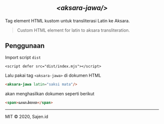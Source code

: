 <h2 align="center">
  <p align="center"><i>&ltaksara-jawa/&gt</i></p>
  <!--
  <p align="center"><img src="" width="80%" alt="aksarajs"></p>
  -->
</h2>

Tag element HTML kustom untuk transliterasi Latin ke Aksara.

> Custom HTML element for latin to aksara transliteration.

## Penggunaan

Import script `dist`

```
<script defer src="dist/index.mjs"></script>
```

Lalu pakai tag `<aksara-jawa>` di dokumen HTML

```html
<aksara-jawa latin="saksi mata"/>
```
akan menghasilkan dokumen seperti berikut

```html
<span>ꦱꦏ꧀ꦱꦶ​ꦩꦠ</span>
```
---

MIT © 2020, Sajen.id